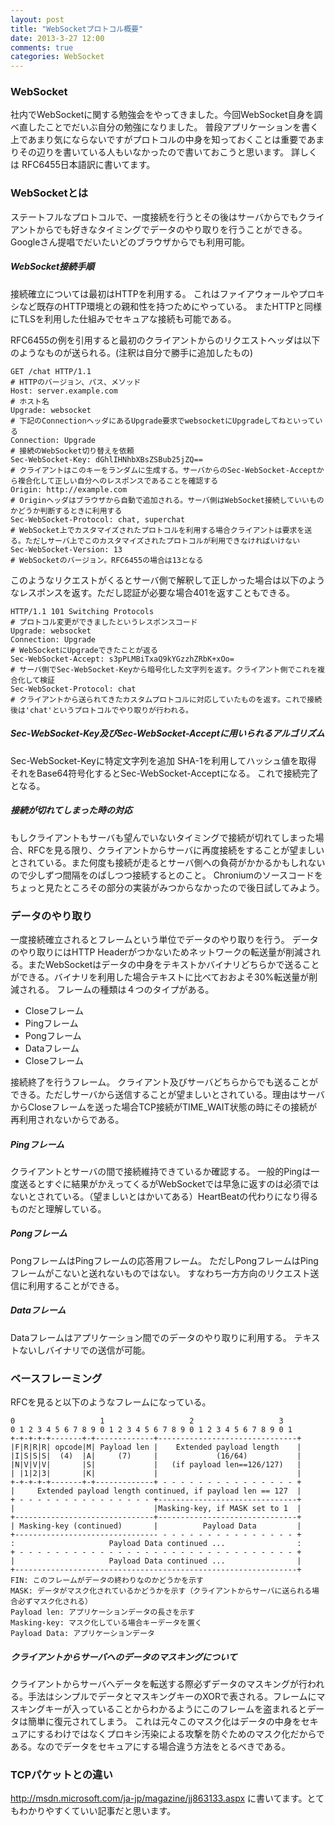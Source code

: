 ```yaml
---
layout: post
title: "WebSocketプロトコル概要"
date: 2013-3-27 12:00
comments: true
categories: WebSocket
---
```

### WebSocket

社内でWebSocketに関する勉強会をやってきました。今回WebSocket自身を調べ直したことでだいぶ自分の勉強になりました。
普段アプリケーションを書く上であまり気にならないですがプロトコルの中身を知っておくことは重要であまりその辺りを書いている人もいなかったので書いておこうと思います。
詳しくは RFC6455日本語訳に書いてます。

### WebSocketとは

ステートフルなプロトコルで、一度接続を行うとその後はサーバからでもクライアントからでも好きなタイミングでデータのやり取りを行うことができる。Googleさん提唱でだいたいどのブラウザからでも利用可能。

##### WebSocket接続手順

接続確立については最初はHTTPを利用する。
これはファイアウォールやプロキシなど既存のHTTP環境との親和性を持つためにやっている。
またHTTPと同様にTLSを利用した仕組みでセキュアな接続も可能である。

RFC6455の例を引用すると最初のクライアントからのリクエストヘッダは以下のようなものが送られる。(注釈は自分で勝手に追加したもの)

```
GET /chat HTTP/1.1
# HTTPのバージョン、パス、メソッド
Host: server.example.com
# ホスト名
Upgrade: websocket
# 下記のConnectionヘッダにあるUpgrade要求でwebsocketにUpgradeしてねといっている
Connection: Upgrade
# 接続のWebSocket切り替えを依頼
Sec-WebSocket-Key: dGhlIHNhbXBsZSBub25jZQ==
# クライアントはこのキーをランダムに生成する。サーバからのSec-WebSocket-Acceptから複合化して正しい自分へのレスポンスであることを確認する
Origin: http://example.com
# Originヘッダはブラウザから自動で追加される。サーバ側はWebSocket接続していいものかどうか判断するときに利用する
Sec-WebSocket-Protocol: chat, superchat
# WebSocket上でカスタマイズされたプロトコルを利用する場合クライアントは要求を送る。ただしサーバ上でこのカスタマイズされたプロトコルが利用できなければいけない
Sec-WebSocket-Version: 13
# WebSocketのバージョン。RFC6455の場合は13となる
```

このようなリクエストがくるとサーバ側で解釈して正しかった場合は以下のようなレスポンスを返す。ただし認証が必要な場合401を返すこともできる。

```
HTTP/1.1 101 Switching Protocols
# プロトコル変更ができましたというレスポンスコード
Upgrade: websocket
Connection: Upgrade
# WebSocketにUpgradeできたことが返る
Sec-WebSocket-Accept: s3pPLMBiTxaQ9kYGzzhZRbK+xOo=
# サーバ側でSec-WebSocket-Keyから暗号化した文字列を返す。クライアント側でこれを複合化して検証
Sec-WebSocket-Protocol: chat
# クライアントから送られてきたカスタムプロトコルに対応していたものを返す。これで接続後は'chat'というプロトコルでやり取りが行われる。  
```

##### Sec-WebSocket-Key及びSec-WebSocket-Acceptに用いられるアルゴリズム

Sec-WebSocket-Keyに特定文字列を追加
SHA-1を利用してハッシュ値を取得
それをBase64符号化するとSec-WebSocket-Acceptになる。
これで接続完了となる。

##### 接続が切れてしまった時の対応

もしクライアントもサーバも望んでいないタイミングで接続が切れてしまった場合、RFCを見る限り、クライアントからサーバに再度接続をすることが望ましいとされている。また何度も接続が走るとサーバ側への負荷がかかるかもしれないので少しずつ間隔をのばしつつ接続するとのこと。
Chroniumのソースコードをちょっと見たところその部分の実装がみつからなかったので後日試してみよう。

### データのやり取り

一度接続確立されるとフレームという単位でデータのやり取りを行う。
データのやり取りにはHTTP Headerがつかないためネットワークの転送量が削減される。またWebSocketはデータの中身をテキストかバイナリどちらかで送ることができる。バイナリを利用した場合テキストに比べておおよそ30%転送量が削減される。
フレームの種類は４つのタイプがある。

* Closeフレーム
* Pingフレーム
* Pongフレーム
* Dataフレーム
* Closeフレーム

接続終了を行うフレーム。
クライアント及びサーバどちらからでも送ることができる。ただしサーバから送信することが望ましいとされている。理由はサーバからCloseフレームを送った場合TCP接続がTIME_WAIT状態の時にその接続が再利用されないからである。

##### Pingフレーム

クライアントとサーバの間で接続維持できているか確認する。
一般的Pingは一度送るとすぐに結果がかえってくるがWebSocketでは早急に返すのは必須ではないとされている。（望ましいとはかいてある）HeartBeatの代わりになり得るものだと理解している。

##### Pongフレーム

PongフレームはPingフレームの応答用フレーム。
ただしPongフレームはPingフレームがこないと送れないものではない。
すなわち一方方向のリクエスト送信に利用することができる。

##### Dataフレーム

Dataフレームはアプリケーション間でのデータのやり取りに利用する。
テキストないしバイナリでの送信が可能。

### ベースフレーミング

RFCを見ると以下のようなフレームになっている。

```
0                   1                   2                   3
0 1 2 3 4 5 6 7 8 9 0 1 2 3 4 5 6 7 8 9 0 1 2 3 4 5 6 7 8 9 0 1
+-+-+-+-+-------+-+-------------+-------------------------------+
|F|R|R|R| opcode|M| Payload len |    Extended payload length    |
|I|S|S|S|  (4)  |A|     (7)     |             (16/64)           |
|N|V|V|V|       |S|             |   (if payload len==126/127)   |
| |1|2|3|       |K|             |                               |
+-+-+-+-+-------+-+-------------+ - - - - - - - - - - - - - - - +
|     Extended payload length continued, if payload len == 127  |
+ - - - - - - - - - - - - - - - +-------------------------------+
|                               |Masking-key, if MASK set to 1  |
+-------------------------------+-------------------------------+
| Masking-key (continued)       |          Payload Data         |
+-------------------------------- - - - - - - - - - - - - - - - +
:                     Payload Data continued ...                :
+ - - - - - - - - - - - - - - - - - - - - - - - - - - - - - - - +
|                     Payload Data continued ...                |
+---------------------------------------------------------------+
FIN: このフレームがデータの終わりなのかどうかを示す
MASK: データがマスク化されているかどうかを示す（クライアントからサーバに送られる場合必ずマスク化される）
Payload len: アプリケーションデータの長さを示す
Masking-key: マスク化している場合キーデータを置く
Payload Data: アプリケーションデータ
```

##### クライアントからサーバへのデータのマスキングについて

クライアントからサーバへデータを転送する際必ずデータのマスキングが行われる。手法はシンプルでデータとマスキングキーのXORで表される。フレームにマスキングキーが入っていることからわかるようにこのフレームを盗まれるとデータは簡単に復元されてしまう。
これは元々このマスク化はデータの中身をセキュアにするわけではなくプロキシ汚染による攻撃を防ぐためのマスク化だからである。なのでデータをセキュアにする場合違う方法をとるべきである。

### TCPパケットとの違い

http://msdn.microsoft.com/ja-jp/magazine/jj863133.aspx
に書いてます。とてもわかりやすくていい記事だと思います。
